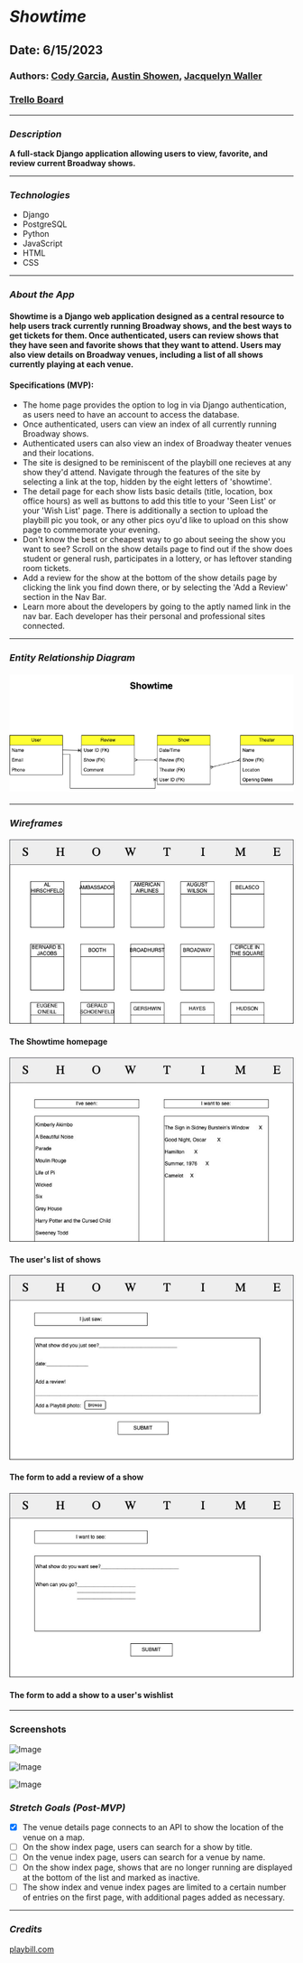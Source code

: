 # **_Showtime_**

## Date: 6/15/2023

### Authors: [Cody Garcia](https://github.com/popgoesthecultureshock), [Austin Showen](https://github.com/austin-showen), [Jacquelyn Waller](https://github.com/Mwaller129)

### [Trello Board](https://trello.com/b/yoiRt2Xh/showtime)

---

### **_Description_**

**A full-stack Django application allowing users to view, favorite, and review current Broadway shows.**

---

### **_Technologies_**

- Django
- PostgreSQL
- Python
- JavaScript
- HTML
- CSS

---

### **_About the App_**

#### Showtime is a Django web application designed as a central resource to help users track currently running Broadway shows, and the best ways to get tickets for them. Once authenticated, users can review shows that they have seen and favorite shows that they want to attend. Users may also view details on Broadway venues, including a list of all shows currently playing at each venue.

#### Specifications (MVP):

- The home page provides the option to log in via Django authentication, as users need to have an account to access the database.
- Once authenticated, users can view an index of all currently running Broadway shows.
- Authenticated users can also view an index of Broadway theater venues and their locations.
- The site is designed to be reminiscent of the playbill one recieves at any show they'd attend. Navigate through the features of the site by selecting a link at the top, hidden by the eight letters of 'showtime'.
- The detail page for each show lists basic details (title, location, box office hours) as well as buttons to add this title to your 'Seen List' or your 'Wish List' page. There is additionally a section to upload the playbill pic you took, or any other pics oyu'd like to upload on this show page to commemorate your evening.
- Don't know the best or cheapest way to go about seeing the show you want to see? Scroll on the show details page to find out if the show does student or general rush, participates in a lottery, or has leftover standing room tickets.
- Add a review for the show at the bottom of the show details page by clicking the link you find down there, or by selecting the 'Add a Review' section in the Nav Bar.
- Learn more about the developers by going to the aptly named link in the nav bar. Each developer has their personal and professional sites connected.

---

### **_Entity Relationship Diagram_**

#### ![Showtime ERD](/assets/Showtime%20ERD.png)

---

### **_Wireframes_**

#### ![A wireframe of the homepage](/assets/showtime_home.jpeg)

#### The Showtime homepage

#### ![A wireframe of the user's show list](/assets/user_show_list.jpeg)

#### The user's list of shows

#### ![A wireframe of the user's add review page](/assets/user_show_seen.jpeg)

#### The form to add a review of a show

#### ![A wireframe of the user's add show to wishlist page](/assets/user_show_desire.jpeg)

#### The form to add a show to a user's wishlist

---

### Screenshots

![Image]()

![Image]()

![Image]()

### **_Stretch Goals (Post-MVP)_**

- [x] The venue details page connects to an API to show the location of the venue on a map.
- [ ] On the show index page, users can search for a show by title.
- [ ] On the venue index page, users can search for a venue by name.
- [ ] On the show index page, shows that are no longer running are displayed at the bottom of the list and marked as inactive.
- [ ] The show index and venue index pages are limited to a certain number of entries on the first page, with additional pages added as necessary.

---

### **_Credits_**

[playbill.com](https://playbill.com/)

